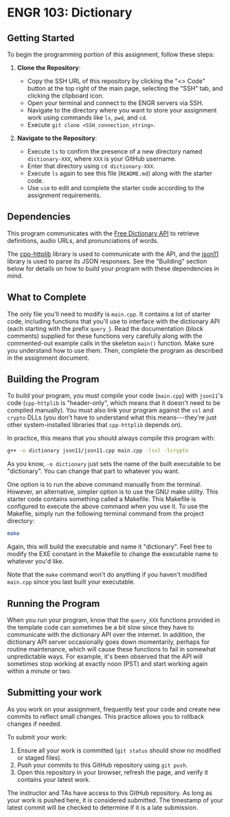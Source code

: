# ENGR 103: Dictionary

## Getting Started

To begin the programming portion of this assignment, follow these steps:

1. **Clone the Repository**:
   - Copy the SSH URL of this repository by clicking the "<> Code" button at the top right of the main page, selecting the "SSH" tab, and clicking the clipboard icon.
   - Open your terminal and connect to the ENGR servers via SSH.
   - Navigate to the directory where you want to store your assignment work using commands like `ls`, `pwd`, and `cd`.
   - Execute `git clone <SSH_connection_string>`.

2. **Navigate to the Repository**:
   - Execute `ls` to confirm the presence of a new directory named `dictionary-XXX`, where `XXX` is your GitHub username.
   - Enter that directory using `cd dictionary-XXX`.
   - Execute `ls` again to see this file (`README.md`) along with the starter code.
   - Use `vim` to edit and complete the starter code according to the assignment requirements.

## Dependencies

This program communicates with the [Free Dictionary API](https://dictionaryapi.dev/) to retrieve definitions, audio URLs, and pronunciations of words.

The [cpp-httplib](https://github.com/yhirose/cpp-httplib) library is used to communicate with the API, and the [json11](https://github.com/dropbox/json11) library is used to parse its JSON responses. See the "Building" section below for details on how to build your program with these dependencies in mind.

## What to Complete

The only file you'll need to modify is `main.cpp`. It contains a lot of starter code, including functions that you'll use to interface with the dictionary API (each starting with the prefix `query_`). Read the documentation (block comments) supplied for these functions very carefully along with the commented-out example calls in the skeleton `main()` function. Make sure you understand how to use them. Then, complete the program as described in the assignment document.

## Building the Program

To build your program, you must compile your code (`main.cpp`) with `json11`'s code (`cpp-httplib` is "header-only", which means that it doesn't need to be compiled manually). You must also link your program against the `ssl` and `crypto` DLLs (you don't have to understand what this means---they're just other system-installed libraries that `cpp-httplib` depends on).

In practice, this means that you should always compile this program with:

```bash
g++ -o dictionary json11/json11.cpp main.cpp -lssl -lcrypto
```

As you know, `-o dictionary` just sets the name of the built executable to be "dictionary". You can change that part to whatever you want.

One option is to run the above command manually from the terminal. However, an alternative, simpler option is to use the GNU make utility. This starter code contains something called a Makefile. This Makefile is configured to execute the above command when you use it. To use the Makefile, simply run the following terminal command from the project directory:

```bash
make
```

Again, this will build the executable and name it "dictionary". Feel free to modify the EXE constant in the Makefile to change the executable name to whatever you'd like.

Note that the `make` command won't do anything if you haven't modified `main.cpp` since you last built your executable.

## Running the Program

When you run your program, know that the `query_XXX` functions provided in the template code can sometimes be a bit slow since they have to communicate with the dictionary API over the internet. In addition, the dictionary API server occasionally goes down momentarily, perhaps for routine maintenance, which will cause these functions to fail in somewhat unpredictable ways. For example, it's been observed that the API will sometimes stop working at exactly noon (PST) and start working again within a minute or two.

## Submitting your work

As you work on your assignment, frequently test your code and create new commits to reflect small changes. This practice allows you to rollback changes if needed.

To submit your work:

1. Ensure all your work is committed (`git status` should show no modified or staged files).
2. Push your commits to this GitHub repository using `git push`.
3. Open this repository in your browser, refresh the page, and verify it contains your latest work.

The instructor and TAs have access to this GitHub repository. As long as your work is pushed here, it is considered submitted. The timestamp of your latest commit will be checked to determine if it is a late submission.
